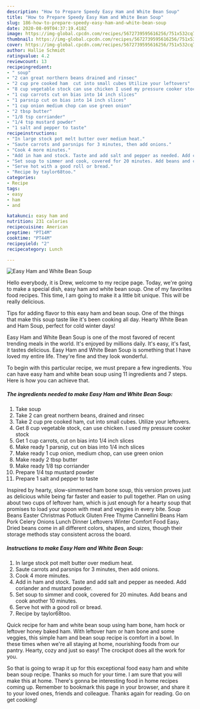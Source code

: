 ```yaml
---
description: "How to Prepare Speedy Easy Ham and White Bean Soup"
title: "How to Prepare Speedy Easy Ham and White Bean Soup"
slug: 186-how-to-prepare-speedy-easy-ham-and-white-bean-soup
date: 2020-08-09T04:37:19.418Z
image: https://img-global.cpcdn.com/recipes/5672739595616256/751x532cq70/easy-ham-and-white-bean-soup-recipe-main-photo.jpg
thumbnail: https://img-global.cpcdn.com/recipes/5672739595616256/751x532cq70/easy-ham-and-white-bean-soup-recipe-main-photo.jpg
cover: https://img-global.cpcdn.com/recipes/5672739595616256/751x532cq70/easy-ham-and-white-bean-soup-recipe-main-photo.jpg
author: Hallie Schmidt
ratingvalue: 4.2
reviewcount: 13
recipeingredient:
- " soup"
- "2 can great northern beans drained and rinsec"
- "2 cup pre cooked ham  cut into small cubes Utilize your leftovers"
- "8 cup vegetable stock can use chicken I used my pressure cooker stock"
- "1 cup carrots cut on bias into 14 inch slices"
- "1 parsnip cut on bias into 14 inch slices"
- "1 cup onion medium chop can use green onion"
- "2 tbsp butter"
- "1/8 tsp corriander"
- "1/4 tsp mustard powder"
- "1 salt and pepper to taste"
recipeinstructions:
- "In large stock pot melt butter over medium heat."
- "Saute carrots and parsnips for 3 minutes, then add onions."
- "Cook 4 more minutes."
- "Add in ham and stock. Taste and add salt and pepper as needed. Add coriander and mustard powder."
- "Set soup to simmer and cook, covered for 20 minutes. Add beans and cook another 10 minutes."
- "Serve hot with a good roll or bread."
- "Recipe by taylor68too."
categories:
- Recipe
tags:
- easy
- ham
- and

katakunci: easy ham and 
nutrition: 231 calories
recipecuisine: American
preptime: "PT14M"
cooktime: "PT44M"
recipeyield: "2"
recipecategory: Lunch

---
```



![Easy Ham and White Bean Soup](https://img-global.cpcdn.com/recipes/5672739595616256/751x532cq70/easy-ham-and-white-bean-soup-recipe-main-photo.jpg)

Hello everybody, it is Drew, welcome to my recipe page. Today, we're going to make a special dish, easy ham and white bean soup. One of my favorites food recipes. This time, I am going to make it a little bit unique. This will be really delicious.

Tips for adding flavor to this easy ham and bean soup. One of the things that make this soup taste like it&#39;s been cooking all day. Hearty White Bean and Ham Soup, perfect for cold winter days!

Easy Ham and White Bean Soup is one of the most favored of recent trending meals in the world. It's enjoyed by millions daily. It's easy, it's fast, it tastes delicious. Easy Ham and White Bean Soup is something that I have loved my entire life. They're fine and they look wonderful.


To begin with this particular recipe, we must prepare a few ingredients. You can have easy ham and white bean soup using 11 ingredients and 7 steps. Here is how you can achieve that.

<!--inarticleads1-->

##### The ingredients needed to make Easy Ham and White Bean Soup:

1. Take  soup
1. Take 2 can great northern beans, drained and rinsec
1. Take 2 cup pre cooked ham,  cut into small cubes. Utilize your leftovers.
1. Get 8 cup vegetable stock, can use chicken. I used my pressure cooker stock
1. Get 1 cup carrots, cut on bias into 1/4 inch slices
1. Make ready 1 parsnip, cut on bias into 1/4 inch slices
1. Make ready 1 cup onion, medium chop, can use green onion
1. Make ready 2 tbsp butter
1. Make ready 1/8 tsp corriander
1. Prepare 1/4 tsp mustard powder
1. Prepare 1 salt and pepper to taste


Inspired by hearty, slow-simmered ham bone soup, this version proves just as delicious while being far faster and easier to pull together. Plan on using about two cups of leftover ham, which is just enough for a hearty soup that promises to load your spoon with meat and veggies in every bite. Soup Beans Easter Christmas Potluck Gluten Free Thyme Cannellini Beans Ham Pork Celery Onions Lunch Dinner Leftovers Winter Comfort Food Easy. Dried beans come in all different colors, shapes, and sizes, though their storage methods stay consistent across the board. 

<!--inarticleads2-->

##### Instructions to make Easy Ham and White Bean Soup:

1. In large stock pot melt butter over medium heat.
1. Saute carrots and parsnips for 3 minutes, then add onions.
1. Cook 4 more minutes.
1. Add in ham and stock. Taste and add salt and pepper as needed. Add coriander and mustard powder.
1. Set soup to simmer and cook, covered for 20 minutes. Add beans and cook another 10 minutes.
1. Serve hot with a good roll or bread.
1. Recipe by taylor68too.


Quick recipe for ham and white bean soup using ham bone, ham hock or leftover honey baked ham. With leftover ham or ham bone and some veggies, this simple ham and bean soup recipe is comfort in a bowl. In these times when we&#39;re all staying at home, nourishing foods from our pantry. Hearty, cozy and just so easy! The crockpot does all the work for you. 

So that is going to wrap it up for this exceptional food easy ham and white bean soup recipe. Thanks so much for your time. I am sure that you will make this at home. There's gonna be interesting food in home recipes coming up. Remember to bookmark this page in your browser, and share it to your loved ones, friends and colleague. Thanks again for reading. Go on get cooking!
